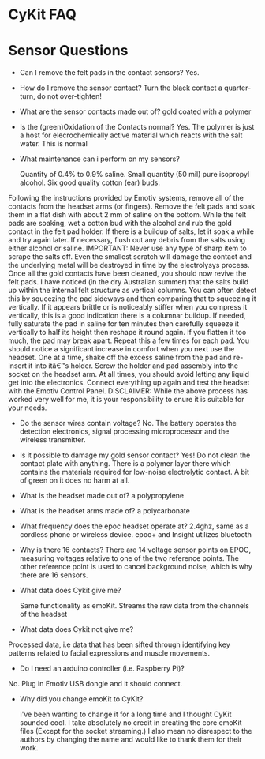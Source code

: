 CyKit FAQ
==========


Sensor Questions
================
* Can I remove the felt pads in the contact sensors?
   Yes.

* How do I remove the sensor contact?
   Turn the black contact a quarter-turn, do not over-tighten!

* What are the sensor contacts made out of?
   gold coated with a polymer

* Is the (green)Oxidation of the Contacts normal?
   Yes. The polymer is just a host for elecrochemically active material which reacts with the salt water. This is normal

* What maintenance can i perform on my sensors? 

  Quantity of 0.4% to 0.9% saline.
  Small quantity (50 mil) pure isopropyl alcohol.
 Six good quality cotton (ear) buds.

Following the instructions provided by Emotiv systems, remove all of the contacts from the headset arms (or fingers). Remove the felt pads and soak them in a flat dish with about 2 mm of saline on the bottom. While the felt pads are soaking, wet a cotton bud with the alcohol and rub the gold contact in the felt pad holder. If there is a buildup of salts, let it soak a while and try again later. If necessary, flush out any debris from the salts using either alcohol or saline. IMPORTANT: Never use any type of sharp item to scrape the salts off. Even the smallest scratch will damage the contact and the underlying metal will be destroyed in time by the electrolysys process. Once all the gold contacts have been cleaned, you should now revive the felt pads. I have noticed (in the dry Australian summer) that the salts build up within the internal felt structure as vertical columns. You can often detect this by squeezing the pad sideways and then comparing that to squeezing it vertically. If it appears brittle or is noticeably stiffer when you compress it vertically, this is a good indication there is a columnar buildup. If needed, fully saturate the pad in saline for ten minutes then carefully squeeze it vertically to half its height then reshape it round again. If you flatten it too much, the pad may break apart. Repeat this a few times for each pad. You should notice a significant increase in comfort when you next use the headset. One at a time, shake off the excess saline from the pad and re-insert it into itâ€™s holder. Screw the holder and pad assembly into the socket on the headset arm. At all times, you should avoid letting any liquid get into the electronics. Connect   everything up again and test the headset with the Emotiv Control Panel. DISCLAIMER: While the above process has worked very well for me, it is your responsibility to enure it is suitable for your needs.

* Do the sensor wires contain voltage?
  No. The battery operates the detection electronics, signal processing microprocessor and the wireless transmitter.

* Is it possible to damage my gold sensor contact?
 Yes! Do not clean the contact plate with anything. There is a polymer layer there which contains the materials required for low-noise electrolytic contact. A bit of green on it does no harm at all. 

* What is the headset made out of?
   a polypropylene

* What is the headset arms made of?
   a  polycarbonate

* What frequency does the epoc headset operate at?
   2.4ghz, same as a cordless phone or wireless device.
   epoc+ and Insight utilizes bluetooth
   

* Why is there 16 contacts?
   There are 14 voltage sensor points on EPOC, measuring voltages relative to one of the two reference points. The other reference     point is used to cancel background noise, which is why there are 16 sensors. 

* What data does Cykit give me?
  
  Same functionality as emoKit.
  Streams the raw data from the channels of the headset

* What data does Cykit not give me?

 Processed data, i.e data that has been sifted through identifying
  key patterns related to facial expressions and muscle movements.

* Do I need an arduino controller (i.e. Raspberry Pi)?

 No. Plug in Emotiv USB dongle and it should connect.

* Why did you change emoKit to CyKit?
  
   I've been wanting to change it for a long time and I thought
   CyKit sounded cool. I take absolutely no credit in creating the core 
   emoKit files (Except for the socket streaming.) I also mean no
   disrespect to the authors by changing the name and would like to 
   thank them for their work.

